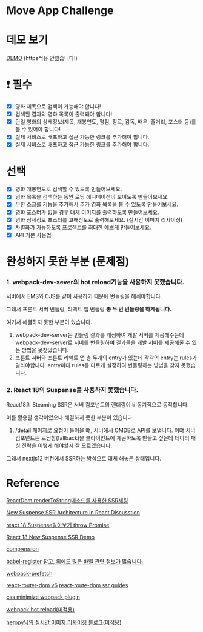 # Move App Challenge

# 데모 보기

[DEMO](http://ec2-3-84-213-170.compute-1.amazonaws.com) (https적용 안했습니다!)

# ❗ 필수

- [x] 영화 제목으로 검색이 가능해야 합니다!
- [x] 검색된 결과의 영화 목록이 출력돼야 합니다!
- [x] 단일 영화의 상세정보(제목, 개봉연도, 평점, 장르, 감독, 배우, 줄거리, 포스터 등)를 볼 수 있어야 합니다!
- [x] 실제 서비스로 배포하고 접근 가능한 링크를 추가해야 합니다.</li>
- [x] 실제 서비스로 배포하고 접근 가능한 링크를 추가해야 합니다.</li>

# 선택

- [x] 영화 개봉연도로 검색할 수 있도록 만들어보세요.
- [x] 영화 목록을 검색하는 동안 로딩 애니메이션이 보이도록 만들어보세요.
- [x] 무한 스크롤 기능을 추가해서 추가 영화 목록을 볼 수 있도록 만들어보세요.
- [x] 영화 포스터가 없을 경우 대체 이미지를 출력하도록 만들어보세요.
- [x] 영화 상세정보 포스터를 고해상도로 출력해보세요. (실시간 이미지 리사이징)
- [x] 차별화가 가능하도록 프로젝트를 최대한 예쁘게 만들어보세요.
- [x] API 기본 사용법

# 완성하지 못한 부분 (문제점)

### 1. webpack-dev-sever의 hot reload기능을 사용하지 못했습니다.

서버에서 EMS와 CJS를 같이 사용하기 때문에 번들링을 해줘야합니다.

그래서 프론트 서버 번들링, 리액트 앱 번들링 **총 두 번 번들링을 하게됩니다.**

여기서 해결하지 못한 부분이 있습니다.

1. webpack-dev-server는 번들링 결과를 캐싱하여 개발 서버를 제공해주는데
   webpack-dev-server로 서버를 번들링하여 결과물을 개발 서버를 제공해줄 수 있는 방법을 못찾았습니다.
2. 프론트 서버와 프론트 리액트 앱 총 두개의 entry가 있는데 각각의 entry는 rules가 달라야합니다. entry마다 rules를 다르게 설정하여 번들링하는 방법을 찾지 못했습니다.

### 2. React 18의 Suspense를 사용하지 못했습니다.

React18의 Steaming SSR은 서버 컴포넌트의 랜더링이 비동기적으로 동작합니다.

이를 활용할 생각이였으나 해결하지 못한 부분이 있습니다.

1. /detail 페이지로 요청이 들어올 떄, 서버에서 OMDB로 API를 보냅니다. 이떄 서버 컴포넌트는 로딩창(fallback)을 클라이언트에 제공하도록 만들고 싶은데 데이터 패칭 전략을 어떻게 해야할지 잘 모르겠습니다.

그래서 nextjs12 버전에서 SSR하는 방식으로 대체 해놓은 상태입니다.

# Reference

[ReactDom.renderToString메소드를 사용한 SSR세팅](https://github.com/Octanium91/react-app-ssr)

[New Suspense SSR Architecture in React Discusstion](https://github.com/reactwg/react-18/discussions/37)

[react 18 Suspense알아보기 throw Promise](https://velog.io/@xiniha/React-Suspense-%EC%95%8C%EC%95%84%EB%B3%B4%EA%B8%B0)

[React 18 New Suspense SSR Demo](https://codesandbox.io/s/kind-sammet-j56ro?file=/src/index.js:267-278)

[compression](https://velog.io/@onejaejae/Node-jsExpress-%EB%AF%B8%EB%93%A4%EC%9B%A8%EC%96%B4-%EC%82%AC%EC%9A%A9-body-paresr-compression)

[babel-register 참고, 외에도 많은 바벨 관련 정보가 많습니다.](https://jbee.io/etc/Everything-about-babel/)

[webpack-prefetch](https://velog.io/@minsu2344/Vue-router-%EC%84%A4%EC%A0%95%EC%9C%BC%EB%A1%9C-%ED%8E%98%EC%9D%B4%EC%A7%80-%EB%AF%B8%EB%A6%AC-cache%EC%97%90-%EB%8B%B4%EC%95%84%EB%91%90%EA%B8%B0webpackChunkName-webpackPrefetch)

[react-router-dom v6](https://velog.io/@soryeongk/ReactRouterDomV6)
[react-route-dom ssr guides](https://reactrouter.com/en/main/guides/ssr)

[css minimize webpack plugin](https://webpack.js.org/plugins/css-minimizer-webpack-plugin/)

[webpack hot reload(미적용)](https://webpack.kr/guides/hot-module-replacement/)

[heropy님의 실시간 이미지 리사이징 블로그(미적용)](https://heropy.blog/2019/07/21/resizing-images-cloudfrount-lambda/)
